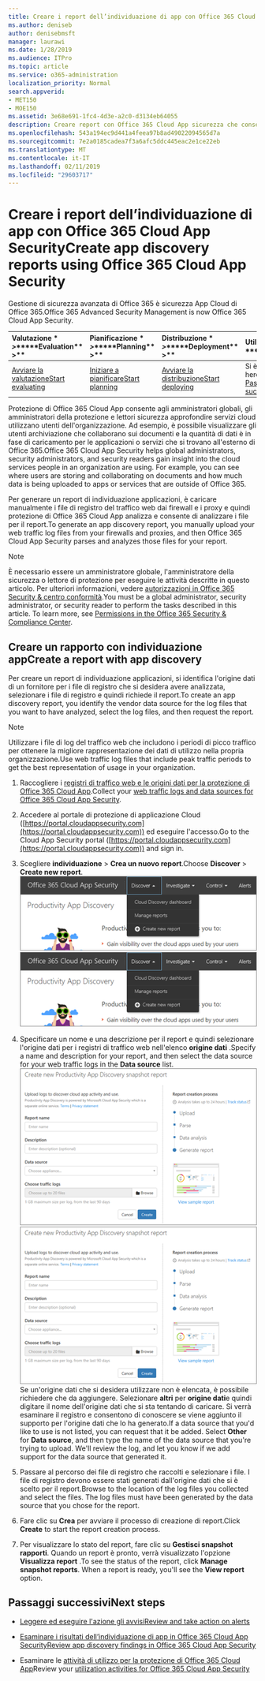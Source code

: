 ```yaml
---
title: Creare i report dell’individuazione di app con Office 365 Cloud App Security
ms.author: deniseb
author: denisebmsft
manager: laurawi
ms.date: 1/28/2019
ms.audience: ITPro
ms.topic: article
ms.service: o365-administration
localization_priority: Normal
search.appverid:
- MET150
- MOE150
ms.assetid: 3e68e691-1fc4-4d3e-a2c0-d3134eb64055
description: Creare report con Office 365 Cloud App sicurezza che consentono di comprendere come vengono utilizzati gli utenti dell'organizzazione Office 365 e altre applicazioni.
ms.openlocfilehash: 543a194ec9d441a4feea97b8ad49022094565d7a
ms.sourcegitcommit: 7e2a0185cadea7f3a6afc5ddc445eac2e1ce22eb
ms.translationtype: MT
ms.contentlocale: it-IT
ms.lasthandoff: 02/11/2019
ms.locfileid: "29603717"
---
```

# <a name="create-app-discovery-reports-using-office-365-cloud-app-security"></a><span data-ttu-id="b73db-103">Creare i report dell’individuazione di app con Office 365 Cloud App Security</span><span class="sxs-lookup"><span data-stu-id="b73db-103">Create app discovery reports using Office 365 Cloud App Security</span></span>

<span data-ttu-id="b73db-104">Gestione di sicurezza avanzata di Office 365 è sicurezza App Cloud di Office 365.</span><span class="sxs-lookup"><span data-stu-id="b73db-104">Office 365 Advanced Security Management is now Office 365 Cloud App Security.</span></span>
  
|<span data-ttu-id="b73db-105">Valutazione \* *\>*\*</span><span class="sxs-lookup"><span data-stu-id="b73db-105">\*\*\*\*Evaluation\*\* \>\*\*</span></span>|<span data-ttu-id="b73db-106">Pianificazione \* *\>*\*</span><span class="sxs-lookup"><span data-stu-id="b73db-106">\*\*\*\*Planning\*\* \>\*\*</span></span>|<span data-ttu-id="b73db-107">Distribuzione \* *\>*\*</span><span class="sxs-lookup"><span data-stu-id="b73db-107">\*\*\*\*Deployment\*\* \>\*\*</span></span>|<span data-ttu-id="b73db-108">Utilizzo \* \* \*</span><span class="sxs-lookup"><span data-stu-id="b73db-108">\*\*\*\*Utilization\*\*\*\*</span></span>|
|:-----|:-----|:-----|:-----|
|[<span data-ttu-id="b73db-109">Avviare la valutazione</span><span class="sxs-lookup"><span data-stu-id="b73db-109">Start evaluating</span></span>](office-365-cas-overview.md) <br/> |[<span data-ttu-id="b73db-110">Iniziare a pianificare</span><span class="sxs-lookup"><span data-stu-id="b73db-110">Start planning</span></span>](get-ready-for-office-365-cas.md) <br/> |[<span data-ttu-id="b73db-111">Avviare la distribuzione</span><span class="sxs-lookup"><span data-stu-id="b73db-111">Start deploying</span></span>](turn-on-office-365-cas.md) <br/> |<span data-ttu-id="b73db-112">Si è seguito!</span><span class="sxs-lookup"><span data-stu-id="b73db-112">You are here!</span></span>  <br/> [<span data-ttu-id="b73db-113">Passaggi successivi</span><span class="sxs-lookup"><span data-stu-id="b73db-113">Next steps</span></span>](#next-steps) <br/> |
   
<span data-ttu-id="b73db-p101">Protezione di Office 365 Cloud App consente agli amministratori globali, gli amministratori della protezione e lettori sicurezza approfondire servizi cloud utilizzano utenti dell'organizzazione. Ad esempio, è possibile visualizzare gli utenti archiviazione che collaborano sui documenti e la quantità di dati è in fase di caricamento per le applicazioni o servizi che si trovano all'esterno di Office 365.</span><span class="sxs-lookup"><span data-stu-id="b73db-p101">Office 365 Cloud App Security helps global administrators, security administrators, and security readers gain insight into the cloud services people in an organization are using. For example, you can see where users are storing and collaborating on documents and how much data is being uploaded to apps or services that are outside of Office 365.</span></span>
  
<span data-ttu-id="b73db-116">Per generare un report di individuazione applicazioni, è caricare manualmente i file di registro del traffico web dai firewall e i proxy e quindi protezione di Office 365 Cloud App analizza e consente di analizzare i file per il report.</span><span class="sxs-lookup"><span data-stu-id="b73db-116">To generate an app discovery report, you manually upload your web traffic log files from your firewalls and proxies, and then Office 365 Cloud App Security parses and analyzes those files for your report.</span></span>
  
> [!NOTE]
> <span data-ttu-id="b73db-p102">È necessario essere un amministratore globale, l'amministratore della sicurezza o lettore di protezione per eseguire le attività descritte in questo articolo. Per ulteriori informazioni, vedere [autorizzazioni in Office 365 Security &amp; centro conformità](permissions-in-the-security-and-compliance-center.md).</span><span class="sxs-lookup"><span data-stu-id="b73db-p102">You must be a global administrator, security administrator, or security reader to perform the tasks described in this article. To learn more, see [Permissions in the Office 365 Security &amp; Compliance Center](permissions-in-the-security-and-compliance-center.md).</span></span> 
  
## <a name="create-a-report-with-app-discovery"></a><span data-ttu-id="b73db-119">Creare un rapporto con individuazione app</span><span class="sxs-lookup"><span data-stu-id="b73db-119">Create a report with app discovery</span></span>

<span data-ttu-id="b73db-120">Per creare un report di individuazione applicazioni, si identifica l'origine dati di un fornitore per i file di registro che si desidera avere analizzata, selezionare i file di registro e quindi richiede il report.</span><span class="sxs-lookup"><span data-stu-id="b73db-120">To create an app discovery report, you identify the vendor data source for the log files that you want to have analyzed, select the log files, and then request the report.</span></span>
  
> [!NOTE]
> <span data-ttu-id="b73db-121">Utilizzare i file di log del traffico web che includono i periodi di picco traffico per ottenere la migliore rappresentazione dei dati di utilizzo nella propria organizzazione.</span><span class="sxs-lookup"><span data-stu-id="b73db-121">Use web traffic log files that include peak traffic periods to get the best representation of usage in your organization.</span></span> 
  
1. <span data-ttu-id="b73db-122">Raccogliere i [registri di traffico web e le origini dati per la protezione di Office 365 Cloud App](web-traffic-logs-and-data-sources-for-ocas.md).</span><span class="sxs-lookup"><span data-stu-id="b73db-122">Collect your [web traffic logs and data sources for Office 365 Cloud App Security](web-traffic-logs-and-data-sources-for-ocas.md).</span></span>
    
2. <span data-ttu-id="b73db-123">Accedere al portale di protezione di applicazione Cloud ([https://portal.cloudappsecurity.com](https://portal.cloudappsecurity.com)) ed eseguire l'accesso.</span><span class="sxs-lookup"><span data-stu-id="b73db-123">Go to the Cloud App Security portal ([https://portal.cloudappsecurity.com](https://portal.cloudappsecurity.com)) and sign in.</span></span> 
       
3. <span data-ttu-id="b73db-124">Scegliere **individuazione** \> **Crea un nuovo report**.</span><span class="sxs-lookup"><span data-stu-id="b73db-124">Choose **Discover** \> **Create new report**.</span></span> <br><span data-ttu-id="b73db-125">![Nel portale di accesso client di Office 365, selezionare individuazione](media/73b5299f-94b5-49dd-a00f-154d188eb2c5.png)</span><span class="sxs-lookup"><span data-stu-id="b73db-125">![In the Office 365 CAS portal, choose Discover](media/73b5299f-94b5-49dd-a00f-154d188eb2c5.png)</span></span><br>
  
4. <span data-ttu-id="b73db-126">Specificare un nome e una descrizione per il report e quindi selezionare l'origine dati per i registri di traffico web nell'elenco **origine dati** .</span><span class="sxs-lookup"><span data-stu-id="b73db-126">Specify a name and description for your report, and then select the data source for your web traffic logs in the **Data source** list.</span></span> <br><span data-ttu-id="b73db-127">![In accesso client di Office 365, selezionare individuazione \> creare nuovi report](media/22e660f0-5eb2-49fa-9fea-f88a5809a07b.png)</span><span class="sxs-lookup"><span data-stu-id="b73db-127">![In O365 CAS, choose Discover \> Create new report](media/22e660f0-5eb2-49fa-9fea-f88a5809a07b.png)</span></span><br><span data-ttu-id="b73db-p103">Se un'origine dati che si desidera utilizzare non è elencata, è possibile richiedere che da aggiungere. Selezionare **altri** per **origine dati**e quindi digitare il nome dell'origine dati che si sta tentando di caricare. Si verrà esaminare il registro e consentono di conoscere se viene aggiunto il supporto per l'origine dati che lo ha generato.</span><span class="sxs-lookup"><span data-stu-id="b73db-p103">If a data source that you'd like to use is not listed, you can request that it be added. Select **Other** for **Data source**, and then type the name of the data source that you're trying to upload. We'll review the log, and let you know if we add support for the data source that generated it.</span></span> 
  
5. <span data-ttu-id="b73db-p104">Passare al percorso dei file di registro che raccolti e selezionare i file. I file di registro devono essere stati generati dall'origine dati che si è scelto per il report.</span><span class="sxs-lookup"><span data-stu-id="b73db-p104">Browse to the location of the log files you collected and select the files. The log files must have been generated by the data source that you chose for the report.</span></span>
    
6. <span data-ttu-id="b73db-133">Fare clic su **Crea** per avviare il processo di creazione di report.</span><span class="sxs-lookup"><span data-stu-id="b73db-133">Click **Create** to start the report creation process.</span></span> 
    
7. <span data-ttu-id="b73db-p105">Per visualizzare lo stato del report, fare clic su **Gestisci snapshot rapporti**. Quando un report è pronto, verrà visualizzato l'opzione **Visualizza report** .</span><span class="sxs-lookup"><span data-stu-id="b73db-p105">To see the status of the report, click **Manage snapshot reports**. When a report is ready, you'll see the **View report** option.</span></span> 
    
## <a name="next-steps"></a><span data-ttu-id="b73db-136">Passaggi successivi</span><span class="sxs-lookup"><span data-stu-id="b73db-136">Next steps</span></span>

- [<span data-ttu-id="b73db-137">Leggere ed eseguire l'azione gli avvisi</span><span class="sxs-lookup"><span data-stu-id="b73db-137">Review and take action on alerts</span></span>](review-office-365-cas-alerts.md)
    
- [<span data-ttu-id="b73db-138">Esaminare i risultati dell’individuazione di app in Office 365 Cloud App Security</span><span class="sxs-lookup"><span data-stu-id="b73db-138">Review app discovery findings in Office 365 Cloud App Security</span></span>](review-app-discovery-findings-in-ocas.md)
    
- <span data-ttu-id="b73db-139">Esaminare le [attività di utilizzo per la protezione di Office 365 Cloud App](utilization-activities-for-ocas.md)</span><span class="sxs-lookup"><span data-stu-id="b73db-139">Review your [utilization activities for Office 365 Cloud App Security](utilization-activities-for-ocas.md)</span></span>
    


